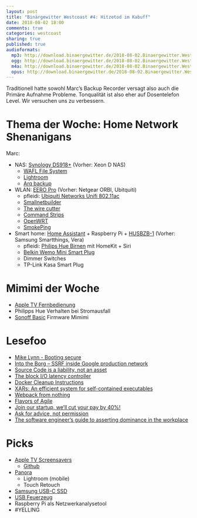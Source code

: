 ```yaml
---
layout: post
title: "Binärgewitter Westcoast #4: Hitzetod im Kabuff"
date: 2018-08-02 18:00
comments: true
categories: westcoast
sharing: true
published: true
audioformats:
  mp3: http://download.binaergewitter.de/2018-08-02.Binaergewitter.Westcoast.4.mp3
  ogg: http://download.binaergewitter.de/2018-08-02.Binaergewitter.Westcoast.4.ogg
  m4a: http://download.binaergewitter.de/2018-08-02.Binaergewitter.Westcoast.4.m4a
  opus: http://download.binaergewitter.de/2018-08-02.Binaergewitter.Westcoast.4.opus
---
```


Traditionell hatte sowohl Marc’s Backup Recorder versagt also auch die Primäre Aufnahme Probleme. Tonqualität ist also eher auf Dosentelefon Level. Wir versuchen uns zu verbessern.

# Thema der Woche: Home Network Shenanigans

Marc:

  - NAS: [Synology DS918+](https://www.synology.com/en-us/products/DS918+) (Vorher: Xeon D NAS)
    - [WAFL File System](https://en.wikipedia.org/wiki/NetApp_filer#WAFL_File_System)
    - [Lightroom](https://www.adobe.com/products/photoshop-lightroom.html)
    - [Arq backup](https://www.arqbackup.com)
  - WLAN: [EERO Pro](https://eero.com/shop/pro-wifi-system) (Vorher: Netgear ORBI, Ubitquiti)
    - pfleidi: [Ubiquiti Networks Unifi 802.11ac](https://amzn.to/2AzxUqR)
    - [Smallnetbuilder](https://www.smallnetbuilder.com)
    - [The wire cutter](https://thewirecutter.com)
    - [Command Strips](http://command.com/3M/en_US/command)
    - [OpenWRT](https://openwrt.org)
    - [SmokePing](https://oss.oetiker.ch/smokeping/)
  - Smart home: [Home Assistant](https://www.home-assistant.io/) + Raspberry Pi +  [HUSBZB-1](https://www.amazon.com/GoControl-CECOMINOD016164-Linear-HUSBZB-1/dp/B01GJ826F8) (Vorher: Samsung Smartthings, Vera)
    - pfleidi: [Philips Hue Birnen](https://amzn.to/2M4mIHy) mit HomeKit + Siri
    - [Belkin Wemo Mini Smart Plug](https://www.belkin.com/us/p/P-F7C063/)
    - Dimmer Switches
    - TP-Link Kasa Smart Plug


# Mimimi der Woche


- [Apple TV Fernbedienung](https://support.apple.com/en-us/HT203777)
- Philipps Hue Verhalten bei Stromausfall
- [Sonoff Basic](http://sonoff.itead.cc/en/products/sonoff/sonoff-basic) Firmware Mimimi
# Lesefoo
- [Mike Lynn - Booting secure](http://michaellynn.github.io/2018/07/27/booting-secure/)
- [Into the Borg – SSRF inside Google production network](https://opnsec.com/2018/07/into-the-borg-ssrf-inside-google-production-network/)
- [Source Code is a liability, not an asset](https://blogs.msdn.microsoft.com/elee/2009/03/11/source-code-is-a-liability-not-an-asset/)
- [The block I/O latency controller](https://lwn.net/Articles/758963/)
- [Docker Cleanup Instructions](https://gist.github.com/bastman/5b57ddb3c11942094f8d0a97d461b430)
- [XARs: An efficient system for self-contained executables](https://code.fb.com/data-infrastructure/xars-a-more-efficient-open-source-system-for-self-contained-executables/)
- [Webpack from nothing](https://what-problem-does-it-solve.com/webpack/index.html)
- [Flavors of Agile](https://www.thekua.com/atwork/2018/07/flavours-of-agile/)
- [Join our startup, we’ll cut your pay by 40%!](https://codewithoutrules.com/2017/09/18/when-startups-pay-less/)
- [Ask for advice, not permission](http://boz.com/articles/advice-not-permission.html)
- [The software engineer’s guide to asserting dominance in the workplace](https://medium.com/feature-creep/the-software-engineer-s-guide-to-asserting-office-dominance-ddea7b598df7)
# Picks


- [Apple TV Screensavers](http://benjaminmayo.co.uk/watch-all-the-apple-tv-aerial-video-screensavers)
  - [Github](https://github.com/JohnCoates/Aerial)
- [Panora](https://itunes.apple.com/us/app/panora-for-instagram-panorama-uploads/id1219304890?mt=8)
  - Lightroom (mobile)
  - Touch Retouch
- [Samsung USB-C SSD](https://amzn.to/2ACcbyt)
- [USB Feuerzeug](https://www.amazon.com/Ronxs-Rechargeable-Flameless-Electronic-Stovetops/dp/B07BSCCZMW/)
- Raspberry Pi als Netzwerkanalysetool
- #YELLING
